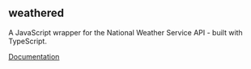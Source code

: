 ## weathered

A JavaScript wrapper for the National Weather Service API - built with TypeScript.

[Documentation](https://jasonsanford.github.io/weathered/)

